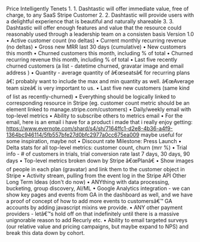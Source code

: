 Price Intelligently
Tenets
	1.	1. Dashtastic will offer immediate value, free of charge, to any SaaS Stripe Customer
	2.	2. Dashtastic will provide users with a delightful experience that is beautiful and naturally shareable
	3.	3. Dashtastic will offer enough features and value that the resource could reasonably used through a leadership team on a consisten basis
Version 1.0
	•	Active customer count (no deltas)
	•	Current monthly recurring revenue (no deltas)
	•	Gross new MRR last 30 days (cumulative)
	•	New customers this month
	•	Churned customers this month, including % of total
	•	Churned recurring revenue this month, including % of total
	•	Last five recently churned customers (a list - datetime churned, gravatar image and email address )
	•	Quantity - average quantity of â€œseatsâ€ for recurring plans â€¦ probably want to include the max and min quantity as well. â€œAverage team sizeâ€ is very important to us.
	•	Last five new customers (same kind of list as recently-churned)
	•	Everything should be logically linked to corresponding resource in Stripe (eg. customer count metric should be an element linked to manage.stripe.com/customers)
	•	Daily/weekly email with top-level metrics
	•	Ability to subscribe others to metrics email
	•	For the email, here is an email i have for a product i made that i really enjoy getting: https://www.evernote.com/shard/s4/sh/7164ffc1-d2e8-4b36-a4f9-1364bc946114/5fb557bfe27d0bfc2977a0cc675ea009 maybe useful for some inspiration, maybe not
	•	Discount rate
Milestone: Press Launch
	•	Delta stats for all top-level metrics: customer count, churn (mrr %)
	•	Trial info - # of customers in trials, trial conversion rate last 7 days, 30 days, 90 days
	•	Top-level metrics broken down by Stripe â€œPlanâ€
	•	Show images of people in each plan (gravatar) and link them to the customer object in Stripe
	•	Activity stream, pulling from the event log in the Stripe API
Other Long Term Ideas (don't do now)
	•	ANYthing with data processing, bucketing, group discovery, AI/ML
	•	Google Analytics integration - we can show key pages and events from GA in the dashboard as well, and we have a proof of concept of how to add more events to customersâ€™ GA accounts by adding javascript mixins we provide.
	•	ANY other payment providers - letâ€™s hold off on that indefinitely until there is a massive unignorable reason to add Recurly etc.
	•	Ability to email targeted surveys (our relative value and pricing campaigns, but maybe expand to NPS) and break this data down by cohort.
